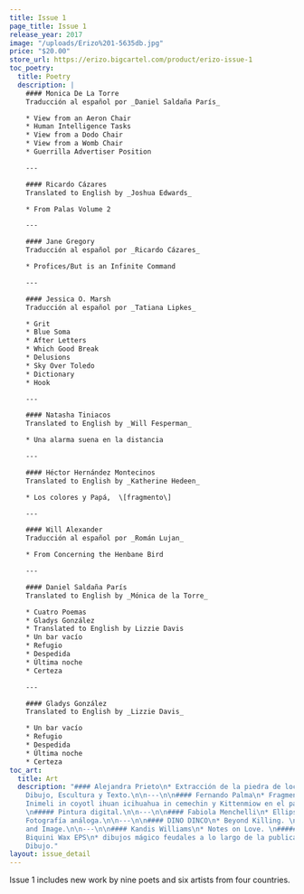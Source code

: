 ```yaml
---
title: Issue 1
page_title: Issue 1
release_year: 2017
image: "/uploads/Erizo%201-5635db.jpg"
price: "$20.00"
store_url: https://erizo.bigcartel.com/product/erizo-issue-1
toc_poetry:
  title: Poetry
  description: |
    #### Monica De La Torre
    Traducción al español por _Daniel Saldaña París_

    * View from an Aeron Chair
    * Human Intelligence Tasks
    * View from a Dodo Chair
    * View from a Womb Chair
    * Guerrilla Advertiser Position

    ---

    #### Ricardo Cázares
    Translated to English by _Joshua Edwards_

    * From Palas Volume 2

    ---

    #### Jane Gregory
    Traducción al español por _Ricardo Cázares_

    * Profices/But is an Infinite Command

    ---

    #### Jessica O. Marsh
    Traducción al español por _Tatiana Lipkes_

    * Grit
    * Blue Soma
    * After Letters
    * Which Good Break
    * Delusions
    * Sky Over Toledo
    * Dictionary
    * Hook

    ---

    #### Natasha Tiniacos
    Translated to English by _Will Fesperman_

    * Una alarma suena en la distancia

    ---

    #### Héctor Hernández Montecinos
    Translated to English by _Katherine Hedeen_

    * Los colores y Papá,  \[fragmento\]

    ---

    #### Will Alexander
    Traducción al español por _Román Lujan_

    * From Concerning the Henbane Bird

    ---

    #### Daniel Saldaña París
    Translated to English by _Mónica de la Torre_

    * Cuatro Poemas
    * Gladys González
    * Translated to English by Lizzie Davis
    * Un bar vacío
    * Refugio
    * Despedida
    * Última noche
    * Certeza

    ---

    #### Gladys González
    Translated to English by _Lizzie Davis_

    * Un bar vacío
    * Refugio
    * Despedida
    * Última noche
    * Certeza
toc_art:
  title: Art
  description: "#### Alejandra Prieto\n* Extracción de la piedra de locura.\n#####
    Dibujo, Escultura y Texto.\n\n---\n\n#### Fernando Palma\n* Fragmentos del cuento
    Inimeli in coyotl ihuan icihuahua in cemechin y Kittenmiow en el país de las banderas.
    \n##### Pintura digital.\n\n---\n\n#### Fabiola Menchelli\n* Ellipse. \n#####
    Fotografía análoga.\n\n---\n\n#### DINO DINCO\n* Beyond Killing. \n##### Text
    and Image.\n\n---\n\n#### Kandis Williams\n* Notes on Love. \n##### Text and Collage.\n\n---\n\n####
    Biquini Wax EPS\n* dibujos mágico feudales a lo largo de la publicación.\n#####
    Dibujo."
layout: issue_detail
---
```


Issue 1 includes new work by nine poets and six artists from four countries. 
